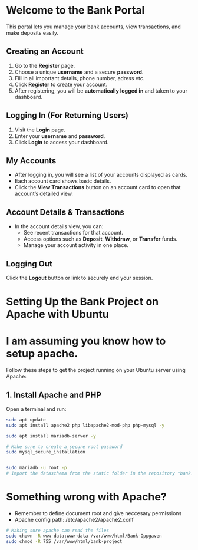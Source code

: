 






#  Welcome to the Bank Portal

This portal lets you manage your bank accounts, view transactions, and make deposits easily.

##  Creating an Account

1. Go to the **Register** page.
2. Choose a unique **username** and a secure **password**.
3. Fill in all important details, phone number, adress etc.
4. Click **Register** to create your account.
5. After registering, you will be **automatically logged in** and taken to your dashboard.

##  Logging In (For Returning Users)

1. Visit the **Login** page.
2. Enter your **username** and **password**.
3. Click **Login** to access your dashboard.

##  My Accounts

- After logging in, you will see a list of your accounts displayed as cards.
- Each account card shows basic details.
- Click the **View Transactions** button on an account card to open that account’s detailed view.

##  Account Details & Transactions

- In the account details view, you can:
  - See recent transactions for that account.
  - Access options such as **Deposit**, **Withdraw**, or **Transfer** funds.
  - Manage your account activity in one place.

##  Logging Out

Click the **Logout** button or link to securely end your session.




# Setting Up the Bank Project on Apache with Ubuntu
# I am assuming you know how to setup apache.

Follow these steps to get the project running on your Ubuntu server using Apache:
## 1. Install Apache and PHP

Open a terminal and run:

```bash
sudo apt update
sudo apt install apache2 php libapache2-mod-php php-mysql -y

sudo apt install mariadb-server -y

# Make sure to create a secure root password
sudo mysql_secure_installation


sudo mariadb -u root -p
# Import the dataschema from the static folder in the repository *bank.sql*
```

# Something wrong with Apache? 
- Remember to define document root and give neccesary permissions
- Apache config path: /etc/apache2/apache2.conf

```bash
# Making sure apache can read the files
sudo chown -R www-data:www-data /var/www/html/Bank-Oppgaven
sudo chmod -R 755 /var/www/html/bank-project
```


